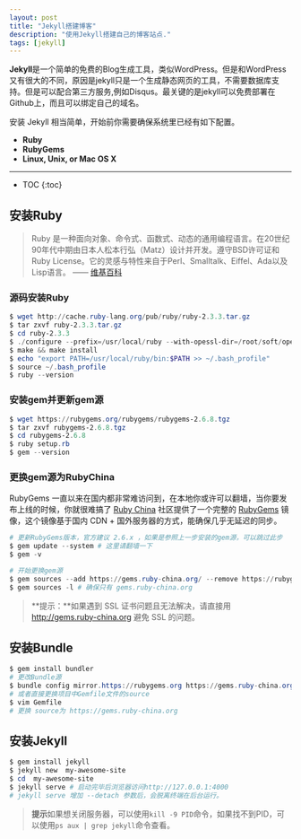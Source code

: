 ```yaml
---
layout: post
title: "Jekyll搭建博客"
description: "使用Jekyll搭建自己的博客站点."
tags: [jekyll]
---
```


**Jekyll**是一个简单的免费的Blog生成工具，类似WordPress。但是和WordPress又有很大的不同，原因是jekyll只是一个生成静态网页的工具，不需要数据库支持。但是可以配合第三方服务,例如Disqus。最关键的是jekyll可以免费部署在Github上，而且可以绑定自己的域名。

安装 Jekyll 相当简单，开始前你需要确保系统里已经有如下配置。

- **Ruby**
- **RubyGems**
- **Linux, Unix, or Mac OS X**

-------------------

* TOC
{:toc}

## 安装Ruby

> Ruby 是一种面向对象、命令式、函数式、动态的通用编程语言。在20世纪90年代中期由日本人松本行弘（Matz）设计并开发。遵守BSD许可证和Ruby License。它的灵感与特性来自于Perl、Smalltalk、Eiffel、Ada以及Lisp语言。    —— [维基百科](https://zh.wikipedia.org/wiki/Ruby)

### 源码安装Ruby
```powershell
$ wget http://cache.ruby-lang.org/pub/ruby/ruby-2.3.3.tar.gz
$ tar zxvf ruby-2.3.3.tar.gz
$ cd ruby-2.3.3
$ ./configure --prefix=/usr/local/ruby --with-opessl-dir=/root/soft/openssl-1.0.0l
$ make && make install
$ echo "export PATH=/usr/local/ruby/bin:$PATH >> ~/.bash_profile"
$ source ~/.bash_profile
$ ruby --version
```
### 安装gem并更新gem源
```powershell
$ wget https://rubygems.org/rubygems/rubygems-2.6.8.tgz
$ tar zxvf rubygems-2.6.8.tgz
$ cd rubygems-2.6.8
$ ruby setup.rb
$ gem --version
```
### 更换gem源为RubyChina

RubyGems 一直以来在国内都非常难访问到，在本地你或许可以翻墙，当你要发布上线的时候，你就很难搞了 [Ruby China](http://ruby-china.org/) 社区提供了一个完整的 [RubyGems](https://gems.ruby-china.org/) 镜像，这个镜像基于国内 CDN + 国外服务器的方式，能确保几乎无延迟的同步。

```powershell
# 更新RubyGems版本，官方建议 2.6.x ，如果是参照上一步安装的gem源，可以跳过此步
$ gem update --system # 这里请翻墙一下
$ gem -v

# 开始更换gem源
$ gem sources --add https://gems.ruby-china.org/ --remove https://rubygems.org/
$ gem sources -l # 确保只有 gems.ruby-china.org
```
> **提示：**如果遇到 SSL 证书问题且无法解决，请直接用 http://gems.ruby-china.org 避免 SSL 的问题。

## 安装Bundle 
```powershell
$ gem install bundler
# 更改Bundle源
$ bundle config mirror.https://rubygems.org https://gems.ruby-china.org
# 或者直接更换项目中Gemfile文件的source
$ vim Gemfile
# 更换 source为 https://gems.ruby-china.org
```
## 安装Jekyll
```powershell
$ gem install jekyll
$ jekyll new  my-awesome-site
$ cd  my-awesome-site
$ jekyll serve # 启动完毕后浏览器访问http://127.0.0.1:4000
# jekyll serve 增加 --detach 参数后，会脱离终端在后台运行。
```
>**提示**如果想关闭服务器，可以使用`kill -9 PID`命令，如果找不到PID，可以使用`ps aux | grep jekyll`命令查看。